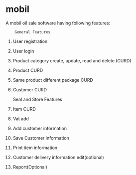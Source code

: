 # mobil
A mobil oil sale software having following features:

		General Features			
1)	User registration
2)	User login
3)	Product category create, update, read and delete (CURD)
4)	Product CURD
5)	Same product different package CURD 
6)	Customer CURD

    Seal and Store Features
7)	Item CURD
8)	Vat add
9)	Add customer information
10)	Save Customer information
11)	Print item information
12)	Customer delivery information edit(optional)
13)	Report(Optional)

